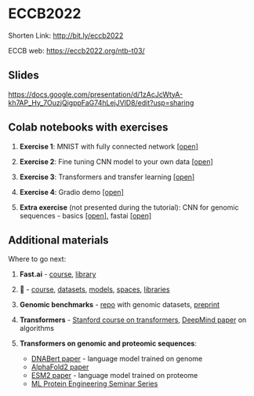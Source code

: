 # ECCB2022

Shorten Link: http://bit.ly/eccb2022

ECCB web: https://eccb2022.org/ntb-t03/

## Slides
https://docs.google.com/presentation/d/1zAcJcWtyA-kh7AP_Hy_7OuzjQigppFaG74hLejJVlD8/edit?usp=sharing

## Colab notebooks with exercises

1. **Exercise 1**: MNIST with fully connected network [[open]](https://colab.research.google.com/github/ML-Bioinfo-CEITEC/ECCB2022/blob/main/notebooks/01_MNIST_Dense_layers.ipynb)

2. **Exercise 2**: Fine tuning CNN model to your own data [[open]](https://colab.research.google.com/github/ML-Bioinfo-CEITEC/ECCB2022/blob/main/notebooks/02_Fine_tuning_CNN_model_to_your_own_data.ipynb)

3. **Exercise 3**: Transformers and transfer learning [[open]](https://colab.research.google.com/github/ML-Bioinfo-CEITEC/ECCB2022/blob/main/notebooks/03_Transformers_and_transfer_learning.ipynb)

4. **Exercise 4**: Gradio demo [[open]](https://colab.research.google.com/github/ML-Bioinfo-CEITEC/ECCB2022/blob/main/notebooks/04_Gradio_app_and_HF_spaces.ipynb)

5. **Extra exercise** (not presented during the tutorial): CNN for genomic sequences - basics [[open]](https://colab.research.google.com/github/ML-Bioinfo-CEITEC/ECCB2022/blob/main/notebooks/05a_CNN_for_sequences_basics.ipynb), fastai [[open]](https://colab.research.google.com/github/ML-Bioinfo-CEITEC/ECCB2022/blob/main/notebooks/05b_CNN_for_sequences_fastai.ipynb)

## Additional materials

Where to go next:

1. **Fast.ai** - [course](https://course.fast.ai/), [library](https://docs.fast.ai/)

2. 🤗 - [course](https://huggingface.co/course/chapter1/1), [datasets](https://huggingface.co/datasets), [models](https://huggingface.co/models), [spaces](https://huggingface.co/spaces), [libraries](https://huggingface.co/docs)

3. **Genomic benchmarks** - [repo](https://github.com/ML-Bioinfo-CEITEC/genomic_benchmarks) with genomic datasets, [preprint](https://www.biorxiv.org/content/10.1101/2022.06.08.495248v1.full)

4. **Transformers** - [Stanford course on transformers](https://www.youtube.com/watch?v=P127jhj-8-Y), [DeepMind paper](https://arxiv.org/abs/2207.09238) on algorithms

5. **Transformers on genomic and proteomic sequences**:
    - [DNABert paper](https://www.biorxiv.org/content/10.1101/2020.09.17.301879v1) - language model trained on genome
    - [AlphaFold2 paper](https://www.nature.com/articles/s42003-022-03269-0)
    - [ESM2 paper](https://www.biorxiv.org/content/10.1101/2022.07.20.500902v1) - language model trained on proteome
    - [ML Protein Engineering Seminar Series](https://www.ml4proteinengineering.com/schedule)
